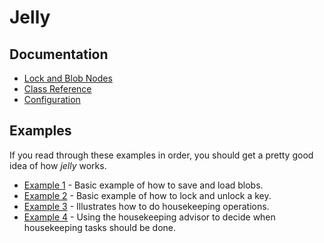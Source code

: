 # Jelly

## Documentation

* [Lock and Blob Nodes](https://github.com/demogorgon1/jelly/wiki/Nodes)
* [Class Reference](https://demogorgon1.github.io/jelly/annotated.html)
* [Configuration](https://github.com/demogorgon1/jelly/wiki/Configuration)

## Examples

If you read through these examples in order, you should get a pretty good idea of how _jelly_ works. 

* [Example 1](https://demogorgon1.github.io/jelly/Example1_BlobNode_8cpp-example.html) - Basic example of how to save and load blobs.
* [Example 2](https://demogorgon1.github.io/jelly/Example2_LockNode_8cpp-example.html) - Basic example of how to lock and unlock a key.
* [Example 3](https://demogorgon1.github.io/jelly/Example3_Housekeeping_8cpp-example.html) - Illustrates how to do housekeeping operations.
* [Example 4](https://demogorgon1.github.io/jelly/Example4_HousekeepingAdvisor_8cpp-example.html) - Using the housekeeping advisor to decide when housekeeping tasks should be done.
